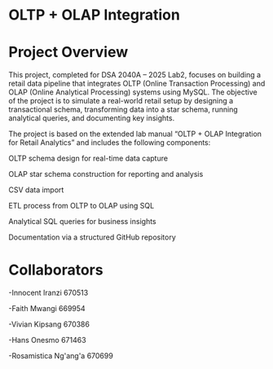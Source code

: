 # OLTP + OLAP Integration

# Project Overview

This project, completed for DSA 2040A – 2025 Lab2, focuses on building a retail data pipeline that integrates OLTP (Online Transaction Processing) and OLAP (Online Analytical Processing) systems using MySQL. The objective of the project is to simulate a real-world retail setup by designing a transactional schema, transforming data into a star schema, running analytical queries, and documenting key insights.

The project is based on the extended lab manual “OLTP + OLAP Integration for Retail Analytics” and includes the following components:

 OLTP schema design for real-time data capture

 OLAP star schema construction for reporting and analysis

 CSV data import 

ETL process from OLTP to OLAP using SQL

 Analytical SQL queries for business insights

 Documentation via a structured GitHub repository


# Collaborators

-Innocent Iranzi 670513

-Faith Mwangi 669954

-Vivian Kipsang 670386

-Hans Onesmo 671463

-Rosamistica Ng'ang'a 670699
